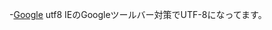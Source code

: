 ﻿-[Google](http://www.google.co.jp/search?ie=utf8&oe=utf8&q=$1&lr=lang_ja&hl=ja)  utf8 IEのGoogleツールバー対策でUTF-8になってます。

